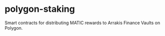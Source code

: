 # polygon-staking

Smart contracts for distributing MATIC rewards to Arrakis Finance Vaults on Polygon.